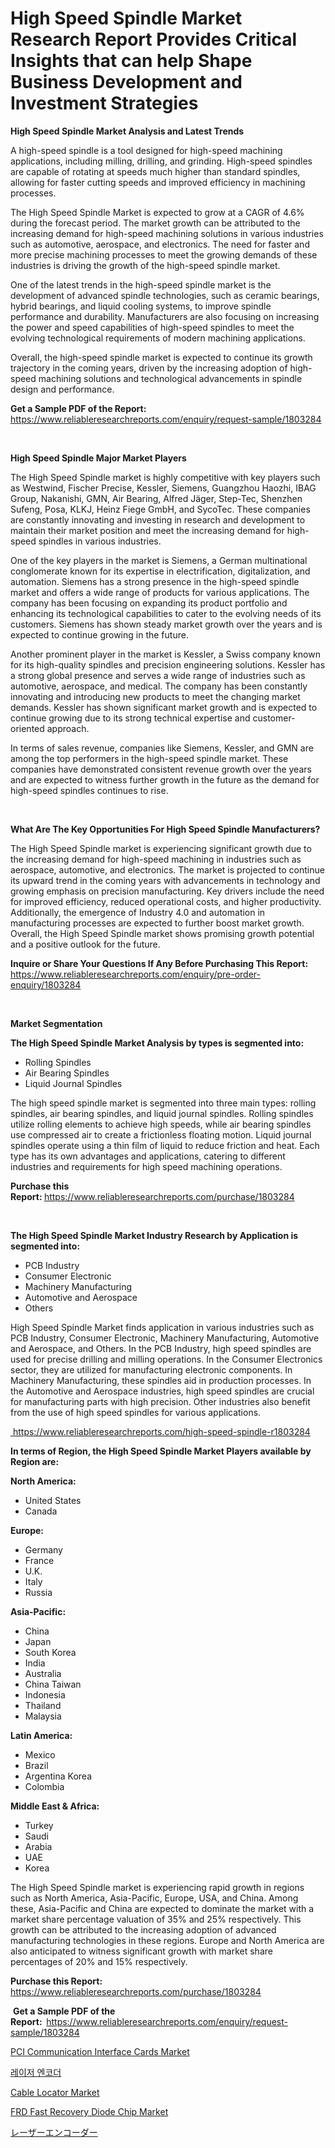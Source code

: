 <p><h1>High Speed Spindle Market Research Report Provides Critical Insights that can help Shape Business Development and Investment Strategies</h1></p><p><strong>High Speed Spindle Market Analysis and Latest Trends</strong></p>
<p><p>A high-speed spindle is a tool designed for high-speed machining applications, including milling, drilling, and grinding. High-speed spindles are capable of rotating at speeds much higher than standard spindles, allowing for faster cutting speeds and improved efficiency in machining processes.</p><p>The High Speed Spindle Market is expected to grow at a CAGR of 4.6% during the forecast period. The market growth can be attributed to the increasing demand for high-speed machining solutions in various industries such as automotive, aerospace, and electronics. The need for faster and more precise machining processes to meet the growing demands of these industries is driving the growth of the high-speed spindle market.</p><p>One of the latest trends in the high-speed spindle market is the development of advanced spindle technologies, such as ceramic bearings, hybrid bearings, and liquid cooling systems, to improve spindle performance and durability. Manufacturers are also focusing on increasing the power and speed capabilities of high-speed spindles to meet the evolving technological requirements of modern machining applications.</p><p>Overall, the high-speed spindle market is expected to continue its growth trajectory in the coming years, driven by the increasing adoption of high-speed machining solutions and technological advancements in spindle design and performance.</p></p>
<p><strong>Get a Sample PDF of the Report:&nbsp;</strong> <a href="https://www.reliableresearchreports.com/enquiry/request-sample/1803284">https://www.reliableresearchreports.com/enquiry/request-sample/1803284</a></p>
<p>&nbsp;</p>
<p><strong>High Speed Spindle Major Market Players</strong></p>
<p><p>The High Speed Spindle market is highly competitive with key players such as Westwind, Fischer Precise, Kessler, Siemens, Guangzhou Haozhi, IBAG Group, Nakanishi, GMN, Air Bearing, Alfred Jäger, Step-Tec, Shenzhen Sufeng, Posa, KLKJ, Heinz Fiege GmbH, and SycoTec. These companies are constantly innovating and investing in research and development to maintain their market position and meet the increasing demand for high-speed spindles in various industries.</p><p>One of the key players in the market is Siemens, a German multinational conglomerate known for its expertise in electrification, digitalization, and automation. Siemens has a strong presence in the high-speed spindle market and offers a wide range of products for various applications. The company has been focusing on expanding its product portfolio and enhancing its technological capabilities to cater to the evolving needs of its customers. Siemens has shown steady market growth over the years and is expected to continue growing in the future.</p><p>Another prominent player in the market is Kessler, a Swiss company known for its high-quality spindles and precision engineering solutions. Kessler has a strong global presence and serves a wide range of industries such as automotive, aerospace, and medical. The company has been constantly innovating and introducing new products to meet the changing market demands. Kessler has shown significant market growth and is expected to continue growing due to its strong technical expertise and customer-oriented approach.</p><p>In terms of sales revenue, companies like Siemens, Kessler, and GMN are among the top performers in the high-speed spindle market. These companies have demonstrated consistent revenue growth over the years and are expected to witness further growth in the future as the demand for high-speed spindles continues to rise.</p></p>
<p>&nbsp;</p>
<p><strong>What Are The Key Opportunities For High Speed Spindle Manufacturers?</strong></p>
<p><p>The High Speed Spindle market is experiencing significant growth due to the increasing demand for high-speed machining in industries such as aerospace, automotive, and electronics. The market is projected to continue its upward trend in the coming years with advancements in technology and growing emphasis on precision manufacturing. Key drivers include the need for improved efficiency, reduced operational costs, and higher productivity. Additionally, the emergence of Industry 4.0 and automation in manufacturing processes are expected to further boost market growth. Overall, the High Speed Spindle market shows promising growth potential and a positive outlook for the future.</p></p>
<p><strong>Inquire or Share Your Questions If Any Before Purchasing This Report:</strong> <a href="https://www.reliableresearchreports.com/enquiry/pre-order-enquiry/1803284">https://www.reliableresearchreports.com/enquiry/pre-order-enquiry/1803284</a></p>
<p>&nbsp;</p>
<p><strong>Market Segmentation</strong></p>
<p><strong>The High Speed Spindle Market Analysis by types is segmented into:</strong></p>
<p><ul><li>Rolling Spindles</li><li>Air Bearing Spindles</li><li>Liquid Journal Spindles</li></ul></p>
<p><p>The high speed spindle market is segmented into three main types: rolling spindles, air bearing spindles, and liquid journal spindles. Rolling spindles utilize rolling elements to achieve high speeds, while air bearing spindles use compressed air to create a frictionless floating motion. Liquid journal spindles operate using a thin film of liquid to reduce friction and heat. Each type has its own advantages and applications, catering to different industries and requirements for high speed machining operations.</p></p>
<p><strong>Purchase this Report:&nbsp;</strong><a href="https://www.reliableresearchreports.com/purchase/1803284">https://www.reliableresearchreports.com/purchase/1803284</a></p>
<p>&nbsp;</p>
<p><strong>The High Speed Spindle Market Industry Research by Application is segmented into:</strong></p>
<p><ul><li>PCB Industry</li><li>Consumer Electronic</li><li>Machinery Manufacturing</li><li>Automotive and Aerospace</li><li>Others</li></ul></p>
<p><p>High Speed Spindle Market finds application in various industries such as PCB Industry, Consumer Electronic, Machinery Manufacturing, Automotive and Aerospace, and Others. In the PCB Industry, high speed spindles are used for precise drilling and milling operations. In the Consumer Electronics sector, they are utilized for manufacturing electronic components. In Machinery Manufacturing, these spindles aid in production processes. In the Automotive and Aerospace industries, high speed spindles are crucial for manufacturing parts with high precision. Other industries also benefit from the use of high speed spindles for various applications.</p></p>
<p><a href="https://www.reliableresearchreports.com/high-speed-spindle-r1803284">&nbsp;https://www.reliableresearchreports.com/high-speed-spindle-r1803284</a></p>
<p><strong>In terms of Region, the High Speed Spindle Market Players available by Region are:</strong></p>
<p>
    <p> <strong> North America: </strong>
        <ul>
            <li>United States</li>
            <li>Canada</li>
        </ul>
        </p> 
    <p> <strong> Europe: </strong>
        <ul>
            <li>Germany</li>
            <li>France</li>
            <li>U.K.</li>
            <li>Italy</li>
            <li>Russia</li>
        </ul>
        </p> 
    <p> <strong> Asia-Pacific: </strong>
        <ul>
            <li>China</li>
            <li>Japan</li>
            <li>South Korea</li>
            <li>India</li>
            <li>Australia</li>
            <li>China Taiwan</li>
            <li>Indonesia</li>
            <li>Thailand</li>
            <li>Malaysia</li>
        </ul>
        </p> 
    <p> <strong> Latin America: </strong>
        <ul>
            <li>Mexico</li>
            <li>Brazil</li>
            <li>Argentina Korea</li>
            <li>Colombia</li>
        </ul>
        </p> 
    <p> <strong> Middle East & Africa: </strong>
        <ul>
            <li>Turkey</li>
            <li>Saudi</li>
            <li>Arabia</li>
            <li>UAE</li>
            <li>Korea</li>
        </ul>
    </p>
    </p>
<p><p>The High Speed Spindle market is experiencing rapid growth in regions such as North America, Asia-Pacific, Europe, USA, and China. Among these, Asia-Pacific and China are expected to dominate the market with a market share percentage valuation of 35% and 25% respectively. This growth can be attributed to the increasing adoption of advanced manufacturing technologies in these regions. Europe and North America are also anticipated to witness significant growth with market share percentages of 20% and 15% respectively.</p></p>
<p><strong>Purchase this Report: </strong><a href="https://www.reliableresearchreports.com/purchase/1803284">https://www.reliableresearchreports.com/purchase/1803284</a></p>
<p>&nbsp;<strong>Get a Sample PDF of the Report:&nbsp;&nbsp;</strong><a href="https://www.reliableresearchreports.com/enquiry/request-sample/1803284">https://www.reliableresearchreports.com/enquiry/request-sample/1803284</a></p>
<p><strong></strong></p>
<p><p><a href="https://www.linkedin.com/pulse/pci-communication-interface-cards-market-comprehensive-assessment-jc9dc?trackingId=Fzu0xDBwoCi%2FEuY%2BZzwWkg%3D%3D">PCI Communication Interface Cards Market</a></p><p><a href="https://github.com/bunxhcci35271755/Market-Research-Report-List-1/blob/main/986710240725.md">레이저 엔코더</a></p><p><a href="https://github.com/Sherrillcrooksxa8i18ucf2m/Market-Research-Report-List-2/blob/main/cable-locator-market.md">Cable Locator Market</a></p><p><a href="https://www.linkedin.com/pulse/frd-fast-recovery-diode-chip-market-insight-trends-growth-5pmgc?trackingId=vfPvHChpKgaekT7dMpUAlA%3D%3D">FRD Fast Recovery Diode Chip Market</a></p><p><a href="https://github.com/hwbcz413288296/Market-Research-Report-List-1/blob/main/507421840730.md">レーザーエンコーダー</a></p></p>